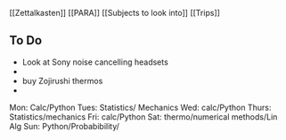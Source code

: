 [[Zettalkasten]]
[[PARA]]
[[Subjects to look into]]
[[Trips]]

## To Do
- Look at Sony noise cancelling headsets
- 
- buy Zojirushi thermos
- 

Mon: Calc/Python
Tues: Statistics/ Mechanics
Wed: calc/Python
Thurs: Statistics/mechanics
Fri: calc/Python
Sat: thermo/numerical methods/Lin Alg
Sun: Python/Probabibility/